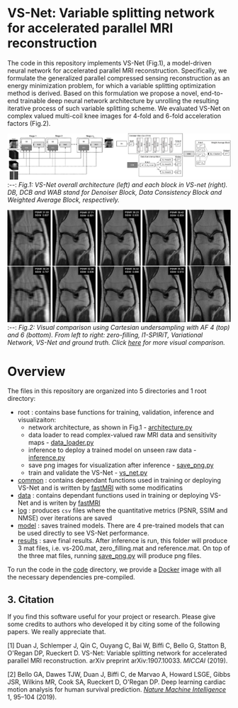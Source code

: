 # VS-Net: Variable splitting network for accelerated parallel MRI reconstruction 

The code in this repository implements VS-Net (Fig.1), a model-driven neural network for accelerated parallel MRI reconstruction. Specifically, we formulate the generalized parallel compressed sensing reconstruction as an energy minimization problem, for which a variable splitting optimization method is derived. Based on this formulation we propose a novel, end-to-end trainable deep neural network architecture by unrolling the resulting iterative process of such variable splitting scheme. We evaluated VS-Net on complex valued multi-coil knee images for 4-fold and 6-fold acceleration factors (Fig.2).



![](results/VS-Net.png) 
:--:
*Fig.1: VS-Net overall architecture (left) and each block in VS-net (right). DB, DCB and WAB stand for Denoiser Block, Data Consistency Block and Weighted Average Block, respectively.* 

![](results/compare.png)
:--:
*Fig.2: Visual comparison using Cartesian undersampling with AF 4 (top) and 6 (bottom). From left to right: zero-filling, l1-SPIRiT, Variational Network, VS-Net and ground truth. Click [here](http://www.cs.bham.ac.uk/~duanj/moive/more_visual_comparison.pdf) for more visual comparison.*

# Overview
The files in this repository are organized into 5 directories and 1 root directory:
* root : contains base functions for training, validation, inference and visualizaiton:
  * network architecture, as shown in Fig.1 - [architecture.py](architecture.py)
  * data loader to read complex-valued raw MRI data and sensitivity maps - [data_loader.py](data_loader.py)
  * inference to deploy a trained model on unseen raw data - [inference.py](inference.py)
  * save png images for visualization after inference - [save_png.py](save_png.py)
  * train and validate the VS-Net - [vs_net.py](vs_net.py)
* [common](common) : contains dependant functions used in training or deploying VS-Net and is written by [fastMRI](https://github.com/facebookresearch/fastMRI) with some modificatins
* [data](data) : contains dependant functions used in training or deploying VS-Net and is writen by [fastMRI](https://github.com/facebookresearch/fastMRI)
* [log](log) : produces `csv` files where the quantitative metrics (PSNR, SSIM and NMSE) over iterations are saved
* [model](model) : saves trained models. There are 4 pre-trained models that can be used directly to see VS-Net performance.
* [results](results) : save final results. After inference is run, this folder will produce 3 mat files, i.e. vs-200.mat, zero_filling.mat and reference.mat. On top of the three mat files, running [save_png.py](save_png.py) will produce png files.



To run the code in the [code](code) directory, we provide a [Docker](https://www.docker.com) image with all the necessary dependencies pre-compiled. 



## 3. Citation
If you find this software useful for your project or research. Please give some credits to authors who developed it by citing some of the following papers. We really appreciate that. 

[1] Duan J, Schlemper J, Qin C, Ouyang C, Bai W, Biffi C, Bello G, Statton B, O'Regan DP, Rueckert D. VS-Net: Variable splitting network for accelerated parallel MRI reconstruction. arXiv preprint arXiv:1907.10033. *MICCAI* (2019). 

[2] Bello GA, Dawes TJW, Duan J, Biffi C, de Marvao A, Howard LSGE, Gibbs JSR, Wilkins MR, Cook SA, Rueckert D, O'Regan DP. Deep learning cardiac motion analysis for human survival prediction. *[Nature Machine Intelligence](https://doi.org/10.1038/s42256-019-0019-2)* 1, 95–104 (2019).
